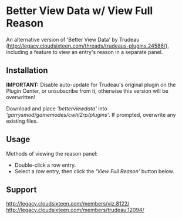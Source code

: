 # Better View Data w/ View Full Reason

An alternative version of 'Better View Data' by Trudeau (http://legacy.cloudsixteen.com/threads/trudeaus-plugins.24586/), including a feature to view an entry's reason in a separate panel.

## Installation

__IMPORTANT:__ Disable auto-update for Trudeau's original plugin on the Plugin Center, or unsubscribe from it, otherwise this version will be overwritten!

Download and place _'betterviewdata'_ into _'garrysmod/gamemodes/cwhl2rp/plugins'_. If prompted, overwrite any existing files.

## Usage

Methods of viewing the reason panel:  
* Double-click a row entry.  
* Select a row entry, then click the _'View Full Reason'_ button below.

## Support

http://legacy.cloudsixteen.com/members/viz.8122/  
http://legacy.cloudsixteen.com/members/trudeau.12094/
